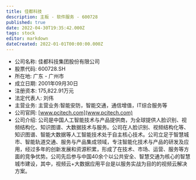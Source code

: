 ```yaml
---
title: 佳都科技
description: 主板 - 软件服务 - 600728
published: true
date: 2022-04-30T19:35:42.000Z
tags: stock
editor: markdown
dateCreated: 2022-01-01T00:00:00.000Z
---
```


- 公司名称: 佳都科技集团股份有限公司
- 股票代码: 600728.SH
- 所在地: 广东 - 广州市
- 成立日期: 2001年09月30日
- 注册资本: 175,822.91万元
- 法定代表人: 刘伟
- 主营业务: 主营业务:智能安防，智能交通，通信增值，IT综合服务等
- 公司官网: [www.pcitech.com](www.pcitech.com)
- 公司介绍: 公司是中国人工智能技术与产品提供商，为全球提供人脸识别、视频结构化、知识图谱、大数据技术与服务。公司在人脸识别、视频结构化等、知识图谱、智能大数据等人工智能技术处于自主核心技术。公司立足于智慧城市、智能轨道交通、服务与产品集成领域，专注智能化技术与产品的研发及应用，经过多年的创新发展和资源积累，形成了在技术、市场、运营、服务等方面的竞争优势。公司先后参与中国40余个以公共安全、智慧交通为核心的智慧城市建设，其中，视频云+大数据应用平台是以服务实战为目的的视频云解决方案。


